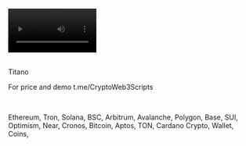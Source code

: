 <video src='https://github.com/user-attachments/assets/6ae909a9-f0e3-428d-b507-0193ee826806' width=180/><video />
<br />






<br />
Titano

For price and demo
t.me/CryptoWeb3Scripts

<br />

Ethereum, Tron, Solana, BSC, Arbitrum, Avalanche, Polygon, Base, SUI, Optimism, Near, Cronos, Bitcoin, Aptos, TON, Cardano
Crypto, Wallet, Coins,
